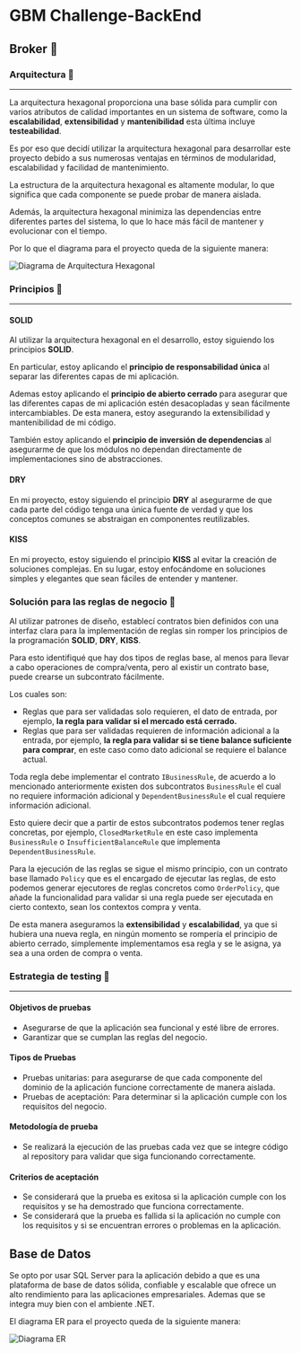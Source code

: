 # GBM Challenge-BackEnd

## **Broker** 🚀

### **Arquitectura** 📌

---

La arquitectura hexagonal proporciona una base sólida para cumplir con varios atributos de calidad importantes en un sistema de software, como la **escalabilidad**, **extensibilidad** y **mantenibilidad** esta última incluye **testeabilidad**.

Es por eso que decidí utilizar la arquitectura hexagonal para desarrollar este proyecto debido a sus numerosas ventajas en términos de modularidad, escalabilidad y facilidad de mantenimiento.

La estructura de la arquitectura hexagonal es altamente modular, lo que significa que cada componente se puede probar de manera aislada.

Además, la arquitectura hexagonal minimiza las dependencias entre diferentes partes del sistema, lo que lo hace más fácil de mantener y evolucionar con el tiempo.

Por lo que el diagrama para el proyecto queda de la siguiente manera:

![Diagrama de Arquitectura Hexagonal](https://firebasestorage.googleapis.com/v0/b/website-bf.appspot.com/o/Wiki%2FDiagram-Hexagonal-Architecture.png?alt=media&token=7b5cfda0-aa22-4d87-ba2e-78d19df3a266)

### **Principios** 📌

---

#### **SOLID**

Al utilizar la arquitectura hexagonal en el desarrollo, estoy siguiendo los principios **SOLID**.

En particular, estoy aplicando el **principio de responsabilidad única** al separar las diferentes capas de mi aplicación.

Ademas estoy aplicando el **principio de abierto cerrado** para asegurar que las diferentes capas de mi aplicación estén desacopladas y sean fácilmente intercambiables. De esta manera, estoy asegurando la extensibilidad y mantenibilidad de mi código.

También estoy aplicando el **principio de inversión de dependencias** al asegurarme de que los módulos no dependan directamente de implementaciones sino de abstracciones.

#### **DRY**

En mi proyecto, estoy siguiendo el principio **DRY** al asegurarme de que cada parte del código tenga una única fuente de verdad y que los conceptos comunes se abstraigan en componentes reutilizables.

#### **KISS**

En mi proyecto, estoy siguiendo el principio **KISS** al evitar la creación de soluciones complejas. En su lugar, estoy enfocándome en soluciones simples y elegantes que sean fáciles de entender y mantener.

### **Solución para las reglas de negocio** 📌

Al utilizar patrones de diseño, establecí contratos bien definidos con una interfaz clara para la implementación de reglas sin romper los principios de la programación **SOLID**, **DRY**, **KISS**.

Para esto identifiqué que hay dos tipos de reglas base, al menos para llevar a cabo operaciones de compra/venta, pero al existir un contrato base, puede crearse un subcontrato fácilmente.

Los cuales son:

- Reglas que para ser validadas solo requieren, el dato de entrada, por ejemplo, **la regla para validar si el mercado está cerrado.**
- Reglas que para ser validadas requieren de información adicional a la entrada, por ejemplo, **la regla para validar si se tiene balance suficiente para comprar**, en este caso como dato adicional se requiere el balance actual.

Toda regla debe implementar el contrato `IBusinessRule`, de acuerdo a lo mencionado anteriormente existen dos subcontratos `BusinessRule` el cual no requiere información adicional y `DependentBusinessRule` el cual requiere información adicional.

Esto quiere decir que a partir de estos subcontratos podemos tener reglas concretas, por ejemplo, `ClosedMarketRule` en este caso implementa `BusinessRule` o `InsufficientBalanceRule` que implementa `DependentBusinessRule`.

Para la ejecución de las reglas se sigue el mismo principio, con un contrato base llamado `Policy` que es el encargado de ejecutar las reglas, de esto podemos generar ejecutores de reglas concretos como `OrderPolicy`, que añade la funcionalidad para validar si una regla puede ser ejecutada en cierto contexto, sean los contextos compra y venta.

De esta manera aseguramos la **extensibilidad** y **escalabilidad**, ya que si hubiera una nueva regla, en ningún momento se rompería el principio de abierto cerrado, simplemente implementamos esa regla y se le asigna, ya sea a una orden de compra o venta.

### **Estrategia de testing** 📌

---

#### **Objetivos de pruebas**

- Asegurarse de que la aplicación sea funcional y esté libre de errores.
- Garantizar que se cumplan las reglas del negocio.

#### **Tipos de Pruebas**

- Pruebas unitarias: para asegurarse de que cada componente del dominio de la aplicación funcione correctamente de manera aislada.
- Pruebas de aceptación: Para determinar si la aplicación cumple con los requisitos del negocio.

#### **Metodología de prueba**

- Se realizará la ejecución de las pruebas cada vez que se integre código al repository para validar que siga funcionando correctamente.

#### **Criterios de aceptación**

- Se considerará que la prueba es exitosa si la aplicación cumple con los requisitos y se ha demostrado que funciona correctamente.
- Se considerará que la prueba es fallida si la aplicación no cumple con los requisitos y si se encuentran errores o problemas en la aplicación.

## **Base de Datos**

Se opto por usar SQL Server para la aplicación debido a que es una plataforma de base de datos sólida, confiable y escalable que ofrece un alto rendimiento para las aplicaciones empresariales. Ademas que se integra muy bien con el ambiente .NET.

El diagrama ER para el proyecto queda de la siguiente manera:

![Diagrama ER](https://firebasestorage.googleapis.com/v0/b/website-bf.appspot.com/o/Wiki%2FDiagrams-Entity%20Relation.png?alt=media&token=d6f8335c-e32a-4980-beb1-a72576687556)
